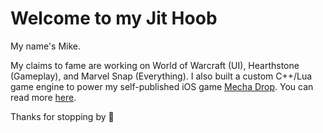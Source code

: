 # Welcome to my Jit Hoob

My name's Mike.

My claims to fame are working on World of Warcraft (UI), Hearthstone (Gameplay), and Marvel Snap (Everything). I also built a custom C++/Lua game engine to power my self-published iOS game [Mecha Drop](https://apps.apple.com/us/app/mecha-drop/id415230800). You can read more [here](https://mikeschweitzer.com/about/).

Thanks for stopping by 👋
